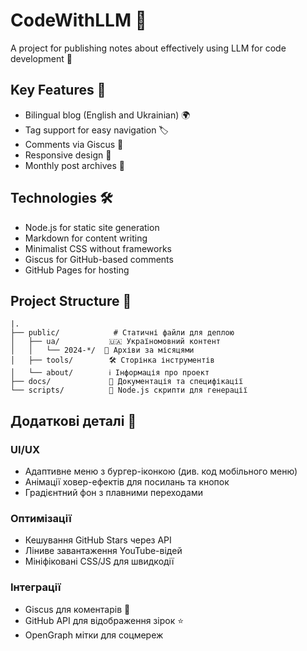 # CodeWithLLM 🤖

A project for publishing notes about effectively using LLM for code development 📝

## Key Features 🎯

- Bilingual blog (English and Ukrainian) 🌍
- Tag support for easy navigation 🏷️
- Comments via Giscus 💬
- Responsive design 📱
- Monthly post archives 📅

## Technologies 🛠️

- Node.js for static site generation
- Markdown for content writing
- Minimalist CSS without frameworks
- Giscus for GitHub-based comments
- GitHub Pages for hosting

## Project Structure 📁

```
|.
├── public/            # Статичні файли для деплою
│   ├── ua/           🇺🇦 Україномовний контент
│   │   └── 2024-*/  📅 Архіви за місяцями
│   ├── tools/        🛠️ Сторінка інструментів
│   └── about/        ℹ️ Інформація про проект
├── docs/             📄 Документація та специфікації
└── scripts/          🐚 Node.js скрипти для генерації
```

## Додаткові деталі 🌈

### UI/UX
- Адаптивне меню з бургер-іконкою (див. код мобільного меню)
- Анімації ховер-ефектів для посилань та кнопок
- Градієнтний фон з плавними переходами

### Оптимізації
- Кешування GitHub Stars через API
- Ліниве завантаження YouTube-відей
- Мініфіковані CSS/JS для швидкодії

### Інтеграції
- Giscus для коментарів 💬
- GitHub API для відображення зірок ⭐
- OpenGraph мітки для соцмереж